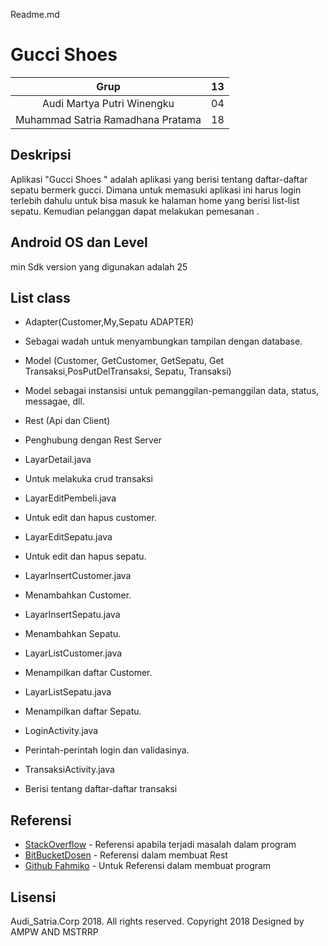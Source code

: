 Readme.md

# Gucci Shoes
| Grup | 13 |
| :---------------: | :---------------:|
| Audi Martya Putri Winengku | 04 |
| Muhammad Satria Ramadhana Pratama | 18 |

## Deskripsi
Aplikasi "Gucci Shoes " adalah aplikasi yang berisi tentang daftar-daftar sepatu bermerk gucci. Dimana untuk memasuki aplikasi ini harus login terlebih dahulu untuk bisa masuk ke halaman home yang berisi list-list sepatu. Kemudian pelanggan dapat melakukan pemesanan .

<!-- ## Screenshots
![Login](https://github.com/str404/Gucci-Shoes-List/blob/master/imageapp/login.png)

![Home/Tampilan Awal](https://github.com/str404/Gucci-Shoes-List/blob/master/imageapp/home.png)

![Detail](https://github.com/str404/Gucci-Shoes-List/blob/master/imageapp/detail.png)

![Tambah/add](https://github.com/str404/Gucci-Shoes-List/blob/master/imageapp/insert.png)

![Edit/rubah](https://github.com/str404/Gucci-Shoes-List/blob/master/imageapp/edit.png)

![OnClick](https://github.com/str404/Gucci-Shoes-List/blob/master/imageapp/menu.png) -->

## Android OS dan Level
min Sdk version yang digunakan adalah 25

## List class
+ Adapter(Customer,My,Sepatu ADAPTER)
+ Sebagai wadah untuk menyambungkan tampilan dengan database.

+ Model (Customer, GetCustomer, GetSepatu, Get Transaksi,PosPutDelTransaksi, Sepatu, Transaksi)
+ Model sebagai instansisi untuk pemanggilan-pemanggilan data, status, messagae, dll.

+ Rest (Api dan Client)
+ Penghubung dengan Rest Server

+ LayarDetail.java
+ Untuk melakuka crud transaksi

+ LayarEditPembeli.java
+ Untuk edit dan hapus customer.

+ LayarEditSepatu.java
+ Untuk edit dan hapus sepatu.

+ LayarInsertCustomer.java
+ Menambahkan Customer.

+ LayarInsertSepatu.java
+ Menambahkan Sepatu.

+ LayarListCustomer.java
+ Menampilkan daftar Customer.

+ LayarListSepatu.java
+ Menampilkan daftar Sepatu.

+ LoginActivity.java
+ Perintah-perintah login dan validasinya.

+ TransaksiActivity.java
+ Berisi tentang daftar-daftar transaksi

## Referensi
* [StackOverflow](https://stackoverflow.com/) - Referensi apabila terjadi masalah dalam program
* [BitBucketDosen](https://bitbucket.org/mcrury/rest-server-andromeda/) - Referensi dalam membuat Rest
* [Github Fahmiko](https://bitbucket.org/mcrury/andromeda/) - Untuk Referensi dalam membuat program

## Lisensi
Audi_Satria.Corp 2018. All rights reserved. 
Copyright 2018
Designed by AMPW AND MSTRRP
